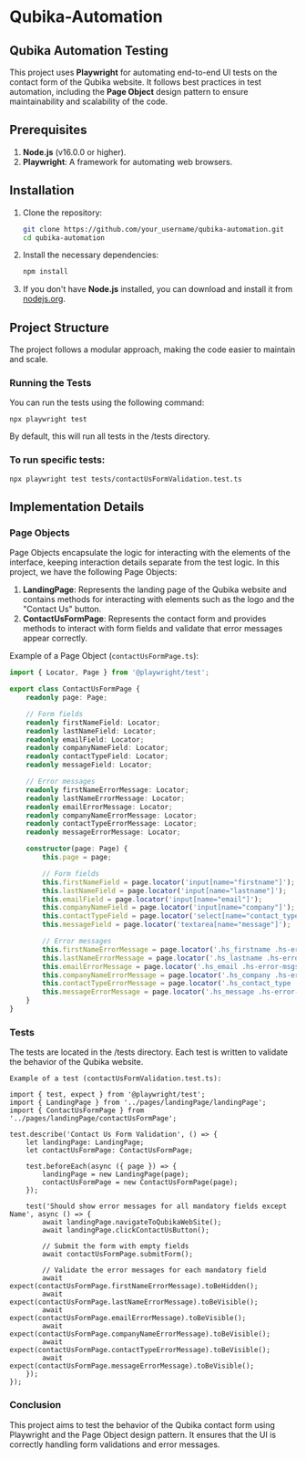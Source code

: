 # Qubika-Automation

## Qubika Automation Testing

This project uses **Playwright** for automating end-to-end UI tests on the contact form of the Qubika website. It follows best practices in test automation, including the **Page Object** design pattern to ensure maintainability and scalability of the code.

## Prerequisites

1. **Node.js** (v16.0.0 or higher).
2. **Playwright**: A framework for automating web browsers.

## Installation

1. Clone the repository:

    ```bash
    git clone https://github.com/your_username/qubika-automation.git
    cd qubika-automation
    ```

2. Install the necessary dependencies:

    ```bash
    npm install
    ```

3. If you don't have **Node.js** installed, you can download and install it from [nodejs.org](https://nodejs.org/).

## Project Structure

The project follows a modular approach, making the code easier to maintain and scale.

### Running the Tests
You can run the tests using the following command:

```
npx playwright test
```

By default, this will run all tests in the /tests directory.

### To run specific tests:

```
npx playwright test tests/contactUsFormValidation.test.ts
```
## Implementation Details

### Page Objects

Page Objects encapsulate the logic for interacting with the elements of the interface, keeping interaction details separate from the test logic. In this project, we have the following Page Objects:

1. **LandingPage**: Represents the landing page of the Qubika website and contains methods for interacting with elements such as the logo and the "Contact Us" button.
2. **ContactUsFormPage**: Represents the contact form and provides methods to interact with form fields and validate that error messages appear correctly.

Example of a Page Object (`contactUsFormPage.ts`):

```typescript
import { Locator, Page } from '@playwright/test';

export class ContactUsFormPage {
    readonly page: Page;

    // Form fields
    readonly firstNameField: Locator;
    readonly lastNameField: Locator;
    readonly emailField: Locator;
    readonly companyNameField: Locator;
    readonly contactTypeField: Locator;
    readonly messageField: Locator;

    // Error messages
    readonly firstNameErrorMessage: Locator;
    readonly lastNameErrorMessage: Locator;
    readonly emailErrorMessage: Locator;
    readonly companyNameErrorMessage: Locator;
    readonly contactTypeErrorMessage: Locator;
    readonly messageErrorMessage: Locator;

    constructor(page: Page) {
        this.page = page;

        // Form fields
        this.firstNameField = page.locator('input[name="firstname"]');
        this.lastNameField = page.locator('input[name="lastname"]');
        this.emailField = page.locator('input[name="email"]');
        this.companyNameField = page.locator('input[name="company"]');
        this.contactTypeField = page.locator('select[name="contact_type"]');
        this.messageField = page.locator('textarea[name="message"]');

        // Error messages
        this.firstNameErrorMessage = page.locator('.hs_firstname .hs-error-msgs');
        this.lastNameErrorMessage = page.locator('.hs_lastname .hs-error-msgs');
        this.emailErrorMessage = page.locator('.hs_email .hs-error-msgs');
        this.companyNameErrorMessage = page.locator('.hs_company .hs-error-msgs');
        this.contactTypeErrorMessage = page.locator('.hs_contact_type .hs-error-msgs');
        this.messageErrorMessage = page.locator('.hs_message .hs-error-msgs');
    }
}
```
### Tests
The tests are located in the /tests directory. Each test is written to validate the behavior of the Qubika website.

```
Example of a test (contactUsFormValidation.test.ts):

import { test, expect } from '@playwright/test';
import { LandingPage } from '../pages/landingPage/landingPage';
import { ContactUsFormPage } from '../pages/landingPage/contactUsFormPage';

test.describe('Contact Us Form Validation', () => {
    let landingPage: LandingPage;
    let contactUsFormPage: ContactUsFormPage;

    test.beforeEach(async ({ page }) => {
        landingPage = new LandingPage(page);        
        contactUsFormPage = new ContactUsFormPage(page);  
    });

    test('Should show error messages for all mandatory fields except Name', async () => {
        await landingPage.navigateToQubikaWebSite();
        await landingPage.clickContactUsButton();

        // Submit the form with empty fields
        await contactUsFormPage.submitForm();

        // Validate the error messages for each mandatory field
        await expect(contactUsFormPage.firstNameErrorMessage).toBeHidden();
        await expect(contactUsFormPage.lastNameErrorMessage).toBeVisible();
        await expect(contactUsFormPage.emailErrorMessage).toBeVisible();
        await expect(contactUsFormPage.companyNameErrorMessage).toBeVisible();
        await expect(contactUsFormPage.contactTypeErrorMessage).toBeVisible();
        await expect(contactUsFormPage.messageErrorMessage).toBeVisible();
    });
});
```


### Conclusion
This project aims to test the behavior of the Qubika contact form using Playwright and the Page Object design pattern. It ensures that the UI is correctly handling form validations and error messages.
